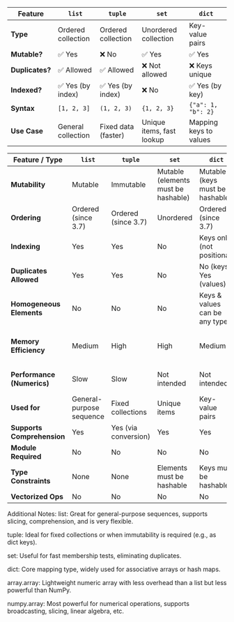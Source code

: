 | Feature         | `list`             | `tuple`             | `set`                     | `dict`                 |
| --------------- | ------------------ | ------------------- | ------------------------- | ---------------------- |
| **Type**        | Ordered collection | Ordered collection  | Unordered collection      | Key-value pairs        |
| **Mutable?**    | ✅ Yes              | ❌ No                | ✅ Yes                     | ✅ Yes                  |
| **Duplicates?** | ✅ Allowed          | ✅ Allowed           | ❌ Not allowed             | ❌ Keys unique          |
| **Indexed?**    | ✅ Yes (by index)   | ✅ Yes (by index)    | ❌ No                      | ✅ Yes (by key)         |
| **Syntax**      | `[1, 2, 3]`        | `(1, 2, 3)`         | `{1, 2, 3}`               | `{"a": 1, "b": 2}`     |
| **Use Case**    | General collection | Fixed data (faster) | Unique items, fast lookup | Mapping keys to values |



| Feature / Type             | `list`                   | `tuple`              | `set`                               | `dict`                          | `array.array`                | `numpy.array`                           |
| -------------------------- | ------------------------ | -------------------- | ----------------------------------- | ------------------------------- | ---------------------------- | --------------------------------------- |
| **Mutability**             | Mutable                  | Immutable            | Mutable (elements must be hashable) | Mutable (keys must be hashable) | Mutable                      | Mutable                                 |
| **Ordering**               | Ordered (since 3.7)      | Ordered (since 3.7)  | Unordered                           | Ordered (since 3.7)             | Ordered                      | Ordered                                 |
| **Indexing**               | Yes                      | Yes                  | No                                  | Keys only (not positional)      | Yes                          | Yes                                     |
| **Duplicates Allowed**     | Yes                      | Yes                  | No                                  | No (keys), Yes (values)         | Yes                          | Yes                                     |
| **Homogeneous Elements**   | No                       | No                   | No                                  | Keys & values can be any type   | Yes (same type only)         | Yes (same type preferred)               |
| **Memory Efficiency**      | Medium                   | High                 | High                                | Medium                          | High                         | Very High (especially for large arrays) |
| **Performance (Numerics)** | Slow                     | Slow                 | Not intended                        | Not intended                    | Faster than list             | Fastest (vectorized ops)                |
| **Used for**               | General-purpose sequence | Fixed collections    | Unique items                        | Key-value pairs                 | Numeric arrays               | Scientific computing                    |
| **Supports Comprehension** | Yes                      | Yes (via conversion) | Yes                                 | Yes                             | No                           | Yes                                     |
| **Module Required**        | No                       | No                   | No                                  | No                              | Yes (`import array`)         | Yes (`import numpy`)                    |
| **Type Constraints**       | None                     | None                 | Elements must be hashable           | Keys must be hashable           | Single type (e.g., 'i', 'f') | Single type (dtype)                     |
| **Vectorized Ops**         | No                       | No                   | No                                  | No                              | Limited                      | Yes                                     |


Additional Notes:
list: Great for general-purpose sequences, supports slicing, comprehension, and is very flexible.

tuple: Ideal for fixed collections or when immutability is required (e.g., as dict keys).

set: Useful for fast membership tests, eliminating duplicates.

dict: Core mapping type, widely used for associative arrays or hash maps.

array.array: Lightweight numeric array with less overhead than a list but less powerful than NumPy.

numpy.array: Most powerful for numerical operations, supports broadcasting, slicing, linear algebra, etc.